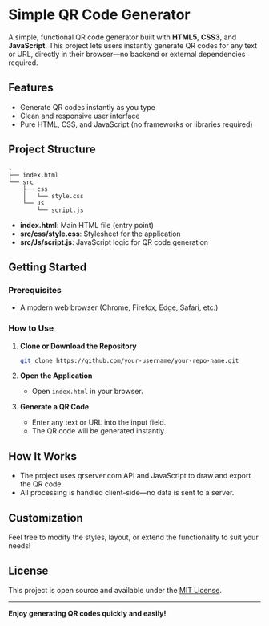 # Simple QR Code Generator

A simple, functional QR code generator built with **HTML5**, **CSS3**, and **JavaScript**. This project lets users instantly generate QR codes for any text or URL, directly in their browser—no backend or external dependencies required.

## Features

- Generate QR codes instantly as you type
- Clean and responsive user interface
- Pure HTML, CSS, and JavaScript (no frameworks or libraries required)

## Project Structure

```
.
├── index.html
└── src
    ├── css
    │   └── style.css
    └── Js
        └── script.js
```

- **index.html**: Main HTML file (entry point)
- **src/css/style.css**: Stylesheet for the application
- **src/Js/script.js**: JavaScript logic for QR code generation

## Getting Started

### Prerequisites

- A modern web browser (Chrome, Firefox, Edge, Safari, etc.)

### How to Use

1. **Clone or Download the Repository**
    ```bash
    git clone https://github.com/your-username/your-repo-name.git
    ```
2. **Open the Application**
    - Open `index.html` in your browser.

3. **Generate a QR Code**
    - Enter any text or URL into the input field.
    - The QR code will be generated instantly.

## How It Works

- The project uses qrserver.com API and JavaScript to draw and export the QR code.
- All processing is handled client-side—no data is sent to a server.

## Customization

Feel free to modify the styles, layout, or extend the functionality to suit your needs!

## License

This project is open source and available under the [MIT License](LICENSE).

---

**Enjoy generating QR codes quickly and easily!**
